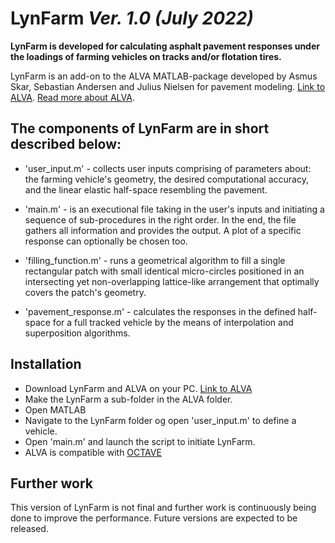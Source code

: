 # LynFarm _Ver. 1.0 (July 2022)_

**LynFarm is developed for calculating asphalt pavement responses under the loadings of farming vehicles on tracks and/or flotation tires.**

LynFarm is an add-on to the ALVA MATLAB-package developed by Asmus Skar, Sebastian Andersen and Julius Nielsen for pavement modeling.
[Link to ALVA](https://github.com/asmusskar/ALVA). [Read more about ALVA](https://doi.org/10.21105/joss.02548).

## The components of LynFarm are in short described below:

- 'user_input.m' - collects user inputs comprising of parameters about: the farming vehicle's geometry, the desired computational accuracy, and the linear elastic half-space resembling the pavement.

- 'main.m' - is an executional file taking in the user's inputs and initiating a sequence of sub-procedures in the right order. In the end, the file gathers all information and provides the output. A plot of a specific response can optionally be chosen too.

- 'filling_function.m' - runs a geometrical algorithm to fill a single rectangular patch with small identical micro-circles positioned in an intersecting yet non-overlapping lattice-like arrangement that optimally covers the patch's geometry.

- 'pavement_response.m' - calculates the responses in the defined half-space for a full tracked vehicle by the means of interpolation and superposition algorithms.

## Installation
- Download LynFarm and ALVA on your PC. [Link to ALVA](https://github.com/asmusskar/ALVA)
- Make the LynFarm a sub-folder in the ALVA folder.
- Open MATLAB
- Navigate to the LynFarm folder og open 'user_input.m' to define a vehicle.
- Open 'main.m' and launch the script to initiate LynFarm.
- ALVA is compatible with [OCTAVE](https://www.gnu.org/software/octave/index)

## Further work
This version of LynFarm is not final and further work is continuously being done to improve the performance.
Future versions are expected to be released.
